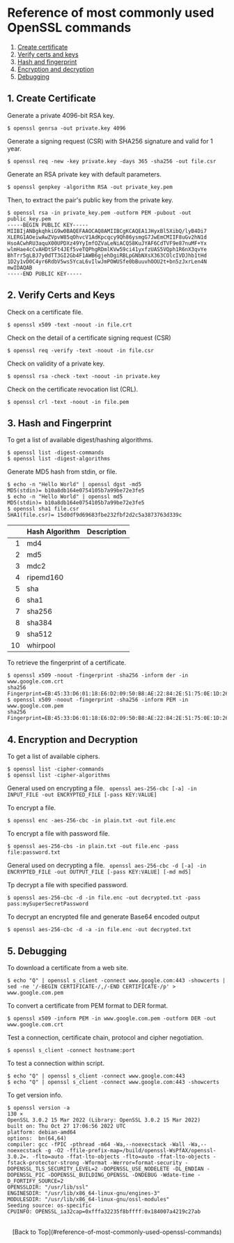 # Reference of most commonly used OpenSSL commands
1. [Create certificate](#1-create-certificate)
2. [Verify certs and keys](#2-verify-certs-and-keys)
3. [Hash and fingerprint](#3-hash-and-fingerprint)
4. [Encryption and decryption](#4-encryption-and-decryption)
5. [Debugging](#5-debugging)

## 1. Create Certificate
Generate a private 4096-bit RSA key.
```console
$ openssl genrsa -out private.key 4096
```

Generate a signing request (CSR) with SHA256 signature and valid for 1 year.
```console
$ openssl req -new -key private.key -days 365 -sha256 -out file.csr
```

Generate an RSA private key with default parameters.
```console
$ openssl genpkey -algorithm RSA -out private_key.pem
```

Then, to extract the pair's public key from the private key.
```console
$ openssl rsa -in private_key.pem -outform PEM -pubout -out public_key.pem
-----BEGIN PUBLIC KEY-----
MIIBIjANBgkqhkiG9w0BAQEFAAOCAQ8AMIIBCgKCAQEA1JHyxBl5XibQ/lyB4Di7
XLERG1AOeiwAwZVpvW85qOhvcV1AdKpcqcy9Qh86ysmgG7JwEmCMIIF8uGv2hN1d
HsoACwhRU3aquX00UPDXz49YyImfOZVaLeNiACQ58KuJYAF6CdTVF9e87nuMF+Yx
wlmHae4cCvAHDtSFt4JEf5veTQPhgRDmlKVw59ci41yxfzUAS5VQph1R6nX3qvYe
BhTrr5gLBJ7y0dTT3GI2Gb4F1AWB6gjehDgiRBLpGNbNXsX363COlcIVDJhb1tHd
1D2y1vD0C4yr6RdbV5ws5YcaL6vIlwJmPOWUSfe0bBuuvhOOU2t+bn5zJxrLen4N
mwIDAQAB
-----END PUBLIC KEY-----
```

## 2. Verify Certs and Keys
Check on a certificate file.
```console
$ openssl x509 -text -noout -in file.crt
```

Check on the detail of a certificate signing request (CSR)
```console
$ openssl req -verify -text -noout -in file.csr
```

Check on validity of a private key.
```console
$ openssl rsa -check -text -noout -in private.key
```

Check on the certificate revocation list (CRL).
```console
$ openssl crl -text -noout -in file.pem
```

## 3. Hash and Fingerprint
To get a list of available digest/hashing algorithms.
```console
$ openssl list -digest-commands
$ openssl list -digest-algorithms
```

Generate MD5 hash from stdin, or file.
```console
$ echo -n "Hello World" | openssl dgst -md5
MD5(stdin)= b10a8db164e0754105b7a99be72e3fe5
$ echo -n "Hello World" | openssl md5
MD5(stdin)= b10a8db164e0754105b7a99be72e3fe5
$ openssl sha1 file.csr
SHA1(file.csr)= 15d0df9d69683fbe232fbf2d2c5a3873763d339c
```

|      | Hash Algorithm | Description      |
| ---: | :------- | :--------------- |
| 1    | md4  |  |
| 2    | md5    |  |
| 3    | mdc2    |  |
| 4    | ripemd160  |   |
| 5    | sha  |  |  
| 6    | sha1     |  |  
| 7    | sha256     |  |  
| 8    | sha384     |  |  
| 9    | sha512     |  |  
| 10   | whirpool     |  |  

To retrieve the fingerprint of a certificate.
```console
$ openssl x509 -noout -fingerprint -sha256 -inform der -in www.google.com.crt
sha256 Fingerprint=EB:45:33:D6:01:18:E6:D2:09:50:B8:AE:22:84:2E:51:75:0E:1D:26:3A:60:8B:B3:98:02:13:65:95:95:77:9C
$ openssl x509 -noout -fingerprint -sha256 -inform PEM -in www.google.com.pem
sha256 Fingerprint=EB:45:33:D6:01:18:E6:D2:09:50:B8:AE:22:84:2E:51:75:0E:1D:26:3A:60:8B:B3:98:02:13:65:95:95:77:9C
```

## 4. Encryption and Decryption
To get a list of available ciphers.
```console
$ openssl list -cipher-commands
$ openssl list -cipher-algorithms
```

General used on encrypting a file.
``` openssl aes-256-cbc [-a] -in INPUT_FILE -out ENCRYPTED_FILE [-pass KEY:VALUE]```

To encrypt a file.
```console
$ openssl enc -aes-256-cbc -in plain.txt -out file.enc
```

To encrypt a file with password file.
```console
$ openssl aes-256-cbs -in plain.txt -out file.enc -pass file:password.txt
```

General used on decrypting a file.
``` openssl aes-256-cbc -d [-a] -in ENCRYPTED_FILE -out OUTPUT_FILE [-pass KEY:VALUE] [-md md5]```

Tp decrypt a file with specified password.
```console
$ openssl aes-256-cbc -d -in file.enc -out decrypted.txt -pass pass:mySuperSecretPassword
```

To decrypt an encrypted file and generate Base64 encoded output
```console
$ openssl aes-256-cbc -d -a -in file.enc -out decrypted.txt 
```

## 5. Debugging
To download a certificate from a web site.
```console
$ echo "Q" | openssl s_client -connect www.google.com:443 -showcerts | sed -ne '/-BEGIN CERTIFICATE-/,/-END CERTIFICATE-/p' > www.google.com.pem
```

To convert a certificate from PEM format to DER format.
```console
$ openssl x509 -inform PEM -in www.google.com.pem -outform DER -out www.google.com.crt
```

Test a connection, certificate chain, protocol and cipher negotiation.
```console
$ openssl s_client -connect hostname:port
```

To test a connection within script.
```console
$ echo "Q" | openssl s_client -connect www.google.com:443
$ echo "Q" | openssl s_client -connect www.google.com:443 -showcerts
```

To get version info.
```console
$ openssl version -a                                                                                                                                 130 ⨯
OpenSSL 3.0.2 15 Mar 2022 (Library: OpenSSL 3.0.2 15 Mar 2022)
built on: Thu Oct 27 17:06:56 2022 UTC
platform: debian-amd64
options:  bn(64,64)
compiler: gcc -fPIC -pthread -m64 -Wa,--noexecstack -Wall -Wa,--noexecstack -g -O2 -ffile-prefix-map=/build/openssl-WsPfAX/openssl-3.0.2=. -flto=auto -ffat-lto-objects -flto=auto -ffat-lto-objects -fstack-protector-strong -Wformat -Werror=format-security -DOPENSSL_TLS_SECURITY_LEVEL=2 -DOPENSSL_USE_NODELETE -DL_ENDIAN -DOPENSSL_PIC -DOPENSSL_BUILDING_OPENSSL -DNDEBUG -Wdate-time -D_FORTIFY_SOURCE=2
OPENSSLDIR: "/usr/lib/ssl"
ENGINESDIR: "/usr/lib/x86_64-linux-gnu/engines-3"
MODULESDIR: "/usr/lib/x86_64-linux-gnu/ossl-modules"
Seeding source: os-specific
CPUINFO: OPENSSL_ia32cap=0xfffa32235f8bffff:0x184007a4219c27ab
```
<div align="center">
  <br/>
    [Back to Top](#reference-of-most-commonly-used-openssl-commands)
  <br/>
</div>

